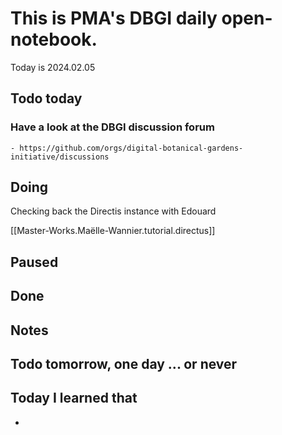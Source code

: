

# This is PMA's DBGI daily open-notebook.

Today is 2024.02.05

## Todo today

### Have a look at the DBGI discussion forum
    - https://github.com/orgs/digital-botanical-gardens-initiative/discussions
###
###

## Doing


Checking back the Directis instance with Edouard

[[Master-Works.Maëlle-Wannier.tutorial.directus]]



## Paused

## Done

## Notes

## Todo tomorrow, one day ... or never

###
###
###


## Today I learned that

-